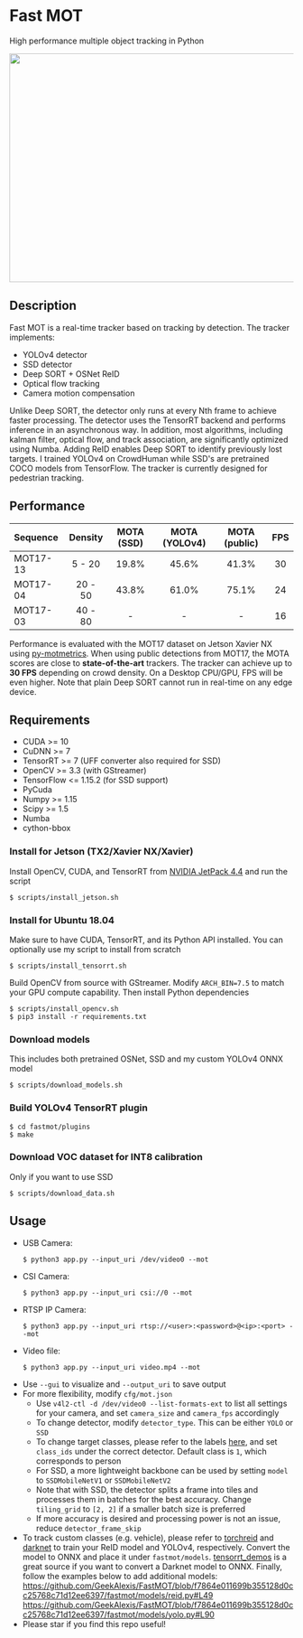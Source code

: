 # Fast MOT
High performance multiple object tracking in Python

<img src="assets/demo.gif" width="720" height="405" />

## Description
Fast MOT is a real-time tracker based on tracking by detection. The tracker implements:
  - YOLOv4 detector
  - SSD detector
  - Deep SORT + OSNet ReID
  - Optical flow tracking
  - Camera motion compensation
  
Unlike Deep SORT, the detector only runs at every Nth frame to achieve faster processing. The detector uses the TensorRT backend and performs inference in an asynchronous way. In addition, most algorithms, including kalman filter, optical flow, and track association, are significantly optimized using Numba. Adding ReID enables Deep SORT to identify previously lost targets. I trained YOLOv4 on CrowdHuman while SSD's are pretrained COCO models from TensorFlow. The tracker is currently designed for pedestrian tracking. 

## Performance
| Sequence | Density | MOTA (SSD) | MOTA (YOLOv4) | MOTA (public) | FPS |
|:-------|:-------:|:-------:|:-------:|:-------:|:-----:|
| MOT17-13 | 5 - 20  | 19.8% | 45.6% | 41.3%  | 30 |
| MOT17-04 | 20 - 50  | 43.8% | 61.0% | 75.1% | 24 |
| MOT17-03 | 40 - 80  | - | - | - | 16 |

Performance is evaluated with the MOT17 dataset on Jetson Xavier NX using [py-motmetrics](https://github.com/cheind/py-motmetrics). When using public detections from MOT17, the MOTA scores are close to **state-of-the-art** trackers. The tracker can achieve up to **30 FPS** depending on crowd density. On a Desktop CPU/GPU, FPS will be even higher. Note that plain Deep SORT cannot run in real-time on any edge device. 

## Requirements
- CUDA >= 10
- CuDNN >= 7
- TensorRT >= 7 (UFF converter also required for SSD)
- OpenCV >= 3.3 (with GStreamer)
- TensorFlow <= 1.15.2 (for SSD support)
- PyCuda
- Numpy >= 1.15
- Scipy >= 1.5
- Numba
- cython-bbox

### Install for Jetson (TX2/Xavier NX/Xavier)
Install OpenCV, CUDA, and TensorRT from [NVIDIA JetPack 4.4](https://developer.nvidia.com/embedded/jetpack) and run the script
  ```
  $ scripts/install_jetson.sh
  ```
### Install for Ubuntu 18.04
Make sure to have CUDA, TensorRT, and its Python API installed. You can optionally use my script to install from scratch
  ```
  $ scripts/install_tensorrt.sh
  ```
Build OpenCV from source with GStreamer. Modify `ARCH_BIN=7.5` to match your GPU compute capability. Then install Python dependencies

  ```
  $ scripts/install_opencv.sh
  $ pip3 install -r requirements.txt
  ```
### Download models
This includes both pretrained OSNet, SSD and my custom YOLOv4 ONNX model
  ```
  $ scripts/download_models.sh
  ```
### Build YOLOv4 TensorRT plugin
  ```
  $ cd fastmot/plugins
  $ make
  ```
### Download VOC dataset for INT8 calibration
Only if you want to use SSD
  ```
  $ scripts/download_data.sh
  ```

## Usage
- USB Camera: 
  ```
  $ python3 app.py --input_uri /dev/video0 --mot
  ```
- CSI Camera: 
  ```
  $ python3 app.py --input_uri csi://0 --mot
  ```
- RTSP IP Camera: 
  ```
  $ python3 app.py --input_uri rtsp://<user>:<password>@<ip>:<port> --mot
  ```
- Video file: 
  ```
  $ python3 app.py --input_uri video.mp4 --mot
  ```
- Use `--gui` to visualize and `--output_uri` to save output
- For more flexibility, modify `cfg/mot.json` 
  - Use `v4l2-ctl -d /dev/video0 --list-formats-ext` to list all settings for your camera, and set `camera_size` and `camera_fps` accordingly
  - To change detector, modify `detector_type`. This can be either `YOLO` or `SSD`
  - To change target classes, please refer to the labels [here](https://github.com/GeekAlexis/FastMOT/blob/master/fastmot/models/label.py), and set `class_ids` under the correct detector. Default class is `1`, which corresponds to person
  - For SSD, a more lightweight backbone can be used by setting `model` to `SSDMobileNetV1` or `SSDMobileNetV2`
  - Note that with SSD, the detector splits a frame into tiles and processes them in batches for the best accuracy. Change `tiling_grid` to `[2, 2]` if a smaller batch size is preferred
  - If more accuracy is desired and processing power is not an issue, reduce `detector_frame_skip`
 - To track custom classes (e.g. vehicle), please refer to [torchreid](https://github.com/KaiyangZhou/deep-person-reid) and [darknet](https://github.com/AlexeyAB/darknet) to train your ReID model and YOLOv4, respectively. Convert the model to ONNX and place it under `fastmot/models`. [tensorrt_demos](https://github.com/jkjung-avt/tensorrt_demos) is a great source if you want to convert a Darknet model to ONNX. Finally, follow the examples below to add additional models: 
https://github.com/GeekAlexis/FastMOT/blob/f7864e011699b355128d0cc25768c71d12ee6397/fastmot/models/reid.py#L49
https://github.com/GeekAlexis/FastMOT/blob/f7864e011699b355128d0cc25768c71d12ee6397/fastmot/models/yolo.py#L90
- Please star if you find this repo useful!
